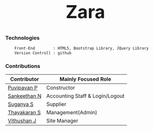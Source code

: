 # <div align="center"><h1>Zara</h1> </div>
### Technologies
```sh
	Front-End        : HTML5, Bootstrap Library, JQuery Library
	Version Controll : github
```


### Contributions
| Contributor | Mainly Focused Role |
| ----------- | -------- |
| [Puvipavan P](https://github.com/Puvipavan) | Constructor  |
| [Sankeethan N ](https://github.com/nsankeeth) | Accounting Staff & Login/Logout  |
| [Suganya S](https://github.com/Sugan-s) | Supplier | 
| [Thayakaran S](https://github.com/Thayakaran) | Management(Admin) | 
| [Vithushan J](https://github.com/JegaVithu) | Site Manager |
